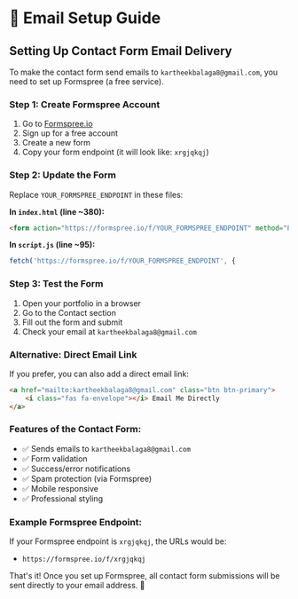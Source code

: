# 📧 Email Setup Guide

## Setting Up Contact Form Email Delivery

To make the contact form send emails to `kartheekbalaga8@gmail.com`, you need to set up Formspree (a free service).

### Step 1: Create Formspree Account

1. Go to [Formspree.io](https://formspree.io)
2. Sign up for a free account
3. Create a new form
4. Copy your form endpoint (it will look like: `xrgjqkqj`)

### Step 2: Update the Form

Replace `YOUR_FORMSPREE_ENDPOINT` in these files:

**In `index.html` (line ~380):**
```html
<form action="https://formspree.io/f/YOUR_FORMSPREE_ENDPOINT" method="POST">
```

**In `script.js` (line ~95):**
```javascript
fetch('https://formspree.io/f/YOUR_FORMSPREE_ENDPOINT', {
```

### Step 3: Test the Form

1. Open your portfolio in a browser
2. Go to the Contact section
3. Fill out the form and submit
4. Check your email at `kartheekbalaga8@gmail.com`

### Alternative: Direct Email Link

If you prefer, you can also add a direct email link:

```html
<a href="mailto:kartheekbalaga8@gmail.com" class="btn btn-primary">
    <i class="fas fa-envelope"></i> Email Me Directly
</a>
```

### Features of the Contact Form:

- ✅ Sends emails to `kartheekbalaga8@gmail.com`
- ✅ Form validation
- ✅ Success/error notifications
- ✅ Spam protection (via Formspree)
- ✅ Mobile responsive
- ✅ Professional styling

### Example Formspree Endpoint:
If your Formspree endpoint is `xrgjqkqj`, the URLs would be:
- `https://formspree.io/f/xrgjqkqj`

That's it! Once you set up Formspree, all contact form submissions will be sent directly to your email address. 🎉 